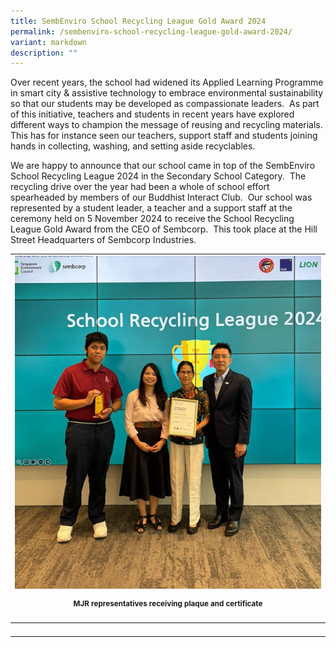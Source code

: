 ```yaml
---
title: SembEnviro School Recycling League Gold Award 2024
permalink: /sembenviro-school-recycling-league-gold-award-2024/
variant: markdown
description: ""
---
```

<p>Over recent years, the school had widened its Applied Learning Programme
in smart city &amp; assistive technology to embrace environmental sustainability
so that our students may be developed as compassionate leaders.&nbsp; As
part of this initiative, teachers and students in recent years have explored
different ways to champion the message of reusing and recycling materials.&nbsp;
This has for instance seen our teachers, support staff and students joining
hands in collecting, washing, and setting aside recyclables.&nbsp;</p>
<p>We are happy to announce that our school came in top of the SembEnviro
School Recycling League 2024 in the Secondary School Category.&nbsp; The
recycling drive over the year had been a whole of school effort spearheaded
by members of our Buddhist Interact Club.&nbsp; Our school was represented
by a student leader, a teacher and a support staff at the ceremony held
on 5 November 2024 to receive the School Recycling League Gold Award from
the CEO of Sembcorp.&nbsp; This took place at the Hill Street Headquarters
of Sembcorp Industries.</p>
<table style="minWidth: 25px">
<colgroup>
<col>
</colgroup>
<tbody>
<tr>
<td rowspan="1" colspan="1">
<div class="isomer-image-wrapper">
<img style="width: 100%" height="auto" width="100%" alt="" src="/images/Spotlight/2024 Recycle/recycle1.jpg">
</div>
<p style="font-size:14px" align="center"><strong><sup>MJR representatives receiving plaque and certificate</sup></strong>
</p>
</td>
</tr>
<tr>
<th rowspan="1" colspan="1">
<p></p>
</th>
</tr>
</tbody>
</table>
<p></p>